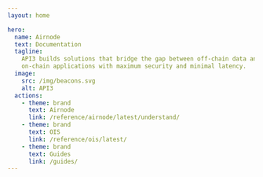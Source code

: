 ```yaml
---
layout: home

hero:
  name: Airnode
  text: Documentation
  tagline:
    API3 builds solutions that bridge the gap between off-chain data and
    on-chain applications with maximum security and minimal latency.
  image:
    src: /img/beacons.svg
    alt: API3
  actions:
    - theme: brand
      text: Airnode
      link: /reference/airnode/latest/understand/
    - theme: brand
      text: OIS
      link: /reference/ois/latest/
    - theme: brand
      text: Guides
      link: /guides/
---
```

